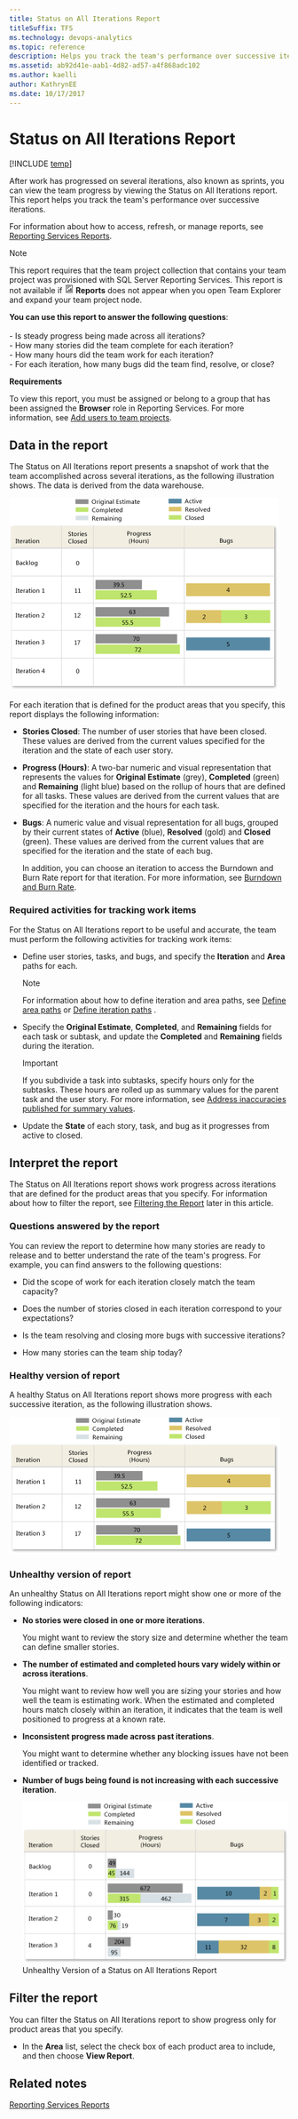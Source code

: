 ```yaml
---
title: Status on All Iterations Report
titleSuffix: TFS 
ms.technology: devops-analytics
ms.topic: reference
description: Helps you track the team's performance over successive iterations.
ms.assetid: ab92d41e-aab1-4d82-ad57-a4f868adc102
ms.author: kaelli
author: KathrynEE
ms.date: 10/17/2017
---
```



# Status on All Iterations Report
[!INCLUDE [temp](../includes/tfs-report-platform-version.md)]

After work has progressed on several iterations, also known as sprints, you can view the team progress by viewing the Status on All Iterations report. This report helps you track the team's performance over successive iterations.  
  
 For information about how to access, refresh, or manage reports, see [Reporting Services Reports](reporting-services-reports.md).  
  
> [!NOTE]
>  This report requires that the team project collection that contains your team project was provisioned with SQL Server Reporting Services. This report is not available if ![Report](media/icon_reportte.png "Icon_reportTE") **Reports** does not appear when you open Team Explorer and expand your team project node.  
  

**You can use this report to answer the following questions**:<br /><br /> -   Is steady progress being made across all iterations?<br />-   How many stories did the team complete for each iteration?<br />-   How many hours did the team work for each iteration?<br />-   For each iteration, how many bugs did the team find, resolve, or close?
  
 **Requirements**  
  
 To view this report, you must be assigned or belong to a group that has been assigned the **Browser** role in Reporting Services. For more information, see [Add users to team projects](../admin/grant-permissions-to-reports.md).  
  
##  <a name="Data"></a> Data in the report  
 The Status on All Iterations report presents a snapshot of work that the team accomplished across several iterations, as the following illustration shows. The data is derived from the data warehouse.  
  
 ![Example Status on All Iterations Report](media/procguid_statusonall2.png "ProcGuid_StatusOnAll2")  
  
 For each iteration that is defined for the product areas that you specify, this report displays the following information:  
  
- **Stories Closed**: The number of user stories that have been closed. These values are derived from the current values specified for the iteration and the state of each user story.  
  
- **Progress (Hours)**: A two-bar numeric and visual representation that represents the values for **Original Estimate** (grey), **Completed** (green) and **Remaining** (light blue) based on the rollup of hours that are defined for all tasks. These values are derived from the current values that are specified for the iteration and the hours for each task.  
  
- **Bugs**: A numeric value and visual representation for all bugs, grouped by their current states of **Active** (blue), **Resolved** (gold) and **Closed** (green). These values are derived from the current values that are specified for the iteration and the state of each bug.  
  
  In addition, you can choose an iteration to access the Burndown and Burn Rate report for that iteration. For more information, see [Burndown and Burn Rate](burndown-and-burn-rate-report.md).  
  
### Required activities for tracking work items  
 For the Status on All Iterations report to be useful and accurate, the team must perform the following activities for tracking work items:  
  
-   Define user stories, tasks, and bugs, and specify the **Iteration** and **Area** paths for each.  
  
    > [!NOTE]
    >  For information about how to define iteration and area paths, see [Define area paths](../../organizations/settings/set-area-paths.md) or [Define iteration paths](../../organizations/settings/set-iteration-paths-sprints.md) .  
  
-   Specify the **Original Estimate**, **Completed**, and **Remaining** fields for each task or subtask, and update the **Completed** and **Remaining** fields during the iteration.  
  
    > [!IMPORTANT]
    >  If you subdivide a task into subtasks, specify hours only for the subtasks. These hours are rolled up as summary values for the parent task and the user story. For more information, see [Address inaccuracies published for summary values](address-inaccuracies-published-for-summary-values.md).  
  
-   Update the **State** of each story, task, and bug as it progresses from active to closed.  
  
##  <a name="Interpreting"></a> Interpret the report  
 The Status on All Iterations report shows work progress across iterations that are defined for the product areas that you specify. For information about how to filter the report, see [Filtering the Report](#Changing) later in this article.  
  
### Questions answered by the report  
 You can review the report to determine how many stories are ready to release and to better understand the rate of the team's progress. For example, you can find answers to the following questions:  
  
-   Did the scope of work for each iteration closely match the team capacity?  
  
-   Does the number of stories closed in each iteration correspond to your expectations?  
  
-   Is the team resolving and closing more bugs with successive iterations?  
  
-   How many stories can the team ship today?  
  
### Healthy version of report  
 A healthy Status on All Iterations report shows more progress with each successive iteration, as the following illustration shows.  
  
 ![Healthy version of Status on All Iterations](media/procguid_alliterations.png "ProcGuid_AllIterations")  
  
### Unhealthy version of report  
 An unhealthy Status on All Iterations report might show one or more of the following indicators:  
  
- **No stories were closed in one or more iterations**.  
  
   You might want to review the story size and determine whether the team can define smaller stories.  
  
- **The number of estimated and completed hours vary widely within or across iterations**.  
  
   You might want to review how well you are sizing your stories and how well the team is estimating work. When the estimated and completed hours match closely within an iteration, it indicates that the team is well positioned to progress at a known rate.  
  
- **Inconsistent progress made across past iterations**.  
  
   You might want to determine whether any blocking issues have not been identified or tracked.  
  
- **Number of bugs being found is not increasing with each successive iteration**.  
  
  ![Unhealthy version of Status on All Iterations](media/procguid_unhealthy.png "ProcGuid_Unhealthy")  
  Unhealthy Version of a Status on All Iterations Report  
  
##  <a name="Changing"></a> Filter the report  
 You can filter the Status on All Iterations report to show progress only for product areas that you specify.  
  
-   In the **Area** list, select the check box of each product area to include, and then choose **View Report**.  
  
## Related notes
 [Reporting Services Reports](reporting-services-reports.md)